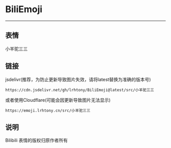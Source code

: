 # BiliEmoji
---
## 表情
小羊驼三三
## 链接
jsdelivr(推荐，为防止更新导致图片失效，请将latest替换为准确的版本号)
```
https://cdn.jsdelivr.net/gh/lrhtony/BiliEmoji@latest/src/小羊驼三三
```
或者使用Cloudflare(可能会因更新导致图片无法显示)
```
https://emoji.lrhtony.cn/src/小羊驼三三
```
## 说明
Bilibili 表情的版权归原作者所有
